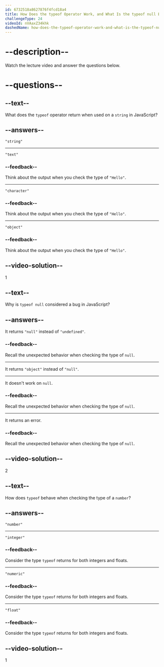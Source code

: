 ```yaml
---
id: 6732518a8627876f4fcd18a4
title: How Does the typeof Operator Work, and What Is the typeof null Bug in JavaScript?
challengeType: 24
videoId: nVAaxZ34khk
dashedName: how-does-the-typeof-operator-work-and-what-is-the-typeof-null-bug-in-javascript
---
```


# --description--

Watch the lecture video and answer the questions below.

# --questions--

## --text--

What does the `typeof` operator return when used on a `string` in JavaScript?

## --answers--

`"string"`

---

`"text"`

### --feedback--

Think about the output when you check the type of `"Hello"`.

---

`"character"`

### --feedback--

Think about the output when you check the type of `"Hello"`.

---

`"object"`

### --feedback--

Think about the output when you check the type of `"Hello"`.

## --video-solution--

1

## --text--

Why is `typeof null` considered a bug in JavaScript?

## --answers--

It returns `"null"` instead of `"undefined"`.

### --feedback--

Recall the unexpected behavior when checking the type of `null`.

---

It returns `"object"` instead of `"null"`.

---

It doesn't work on `null`.

### --feedback--

Recall the unexpected behavior when checking the type of `null`.

---

It returns an error.

### --feedback--

Recall the unexpected behavior when checking the type of `null`.

## --video-solution--

2

## --text--

How does `typeof` behave when checking the type of a `number`?

## --answers--

`"number"`

---

`"integer"`

### --feedback--

Consider the type `typeof` returns for both integers and floats.

---

`"numeric"`

### --feedback--

Consider the type `typeof` returns for both integers and floats.

---

`"float"`

### --feedback--

Consider the type `typeof` returns for both integers and floats.

## --video-solution--

1
